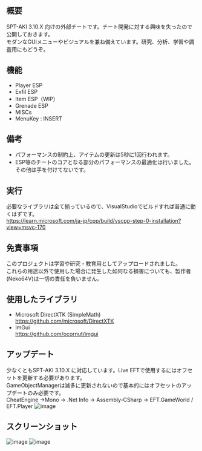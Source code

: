 ## 概要
SPT-AKI 3.10.X 向けの外部チートです。チート開発に対する興味を失ったので公開しておきます。  
モダンなGUIメニューやビジュアルを兼ね備えています。研究、分析、学習や調査用にもどうぞ。

## 機能
* Player ESP
* Exfil ESP
* Item ESP（WIP）
* Grenade ESP
* MISCs
* MenuKey : INSERT

## 備考
* パフォーマンスの制約上、アイテムの更新は5秒に1回行われます。
* ESP等のチートのコアとなる部分のパフォーマンスの最適化は行いました。その他は手を付けてないです。

## 実行
必要なライブラリは全て揃っているので、VisualStudioでビルドすれば普通に動くはずです。  
https://learn.microsoft.com/ja-jp/cpp/build/vscpp-step-0-installation?view=msvc-170

## 免責事項
このプロジェクトは学習や研究・教育用としてアップロードされました。  
これらの用途以外で使用した場合に発生した如何なる損害についても、製作者(Neko64V)は一切の責任を負いません。  

## 使用したライブラリ
* Microsoft DirectXTK (SimpleMath)  
https://github.com/microsoft/DirectXTK  
* ImGui  
https://github.com/ocornut/imgui  

## アップデート
少なくともSPT-AKI 3.10.X に対応しています。Live EFTで使用するにはオフセットを更新する必要があります。  
GameObjectManagerは滅多に更新されないので基本的にはオフセットのアップデートのみ必要です。  
CheatEngine ->Mono -> .Net Info -> Assembly-CSharp -> EFT.GameWorld / EFT.Player
![image](https://github.com/user-attachments/assets/97fe9626-4269-443e-97a6-9cc145b6d698)

## スクリーンショット
![image](https://github.com/user-attachments/assets/0be7e79e-6d53-4963-9b5f-2a2ddf21d969)
![image](https://github.com/user-attachments/assets/849a1807-e477-4478-92be-08cb723c9b0c)
